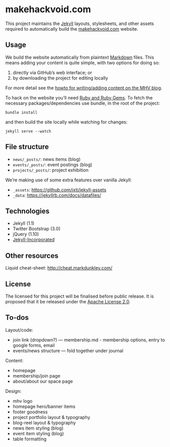 makehackvoid.com
================

This project maintains the [Jekyll](https://jekyllrb.com/) layouts, stylesheets, and other assets required to automatically build the [makehackvoid.com](https://makehackvoid.com) website.

Usage
-----

We build the website automatically from plaintext [Markdown](https://en.wikipedia.org/wiki/Markdown) files. This means adding your content is quite simple, with two options for doing so:

1. directly via GitHub’s web interface; or
2. by downloading the project for editing locally

For more detail see the [howto for writing/adding content on the MHV blog](http://makehackvoid.com/blog/2014/03/15/writing-howto/).

To hack on the website you’ll need [Ruby and Ruby Gems](https://jekyllrb.com/docs/installation/). To fetch the necessary packages/dependencies use bundle, in the root of the project:

    bundle install

and then build the site locally while watching for changes:

    jekyll serve --watch

File structure
--------------

- `news/_posts/`: news items (blog)
- `events/_posts/`: event postings (blog)
- `projects/_posts/`: project exhibition

We’re making use of some extra features over vanilla Jekyll:

- `_assets`: https://github.com/ixti/jekyll-assets
- `_data`: https://jekyllrb.com/docs/datafiles/

Technologies
------------
* Jekyll (1.1)
* Twitter Bootstrap (3.0)
* jQuery (1.10)
* [Jekyll-Incorporated](https://github.com/kippt/jekyll-incorporated)

Other resources
---------------

Liquid cheat-sheet: http://cheat.markdunkley.com/

License
-------
The licensed for this project will be finalised before public release. It is proposed that it be released under the [Apache License 2.0](https://www.apache.org/licenses/LICENSE-2.0).

To-dos
------

Layout/code:

- join link (dropdown?) — membership.md - membership options, entry to google forms, email
- events/news structure — fold together under journal

Content:

- homepage
- membership/join page
- about/about our space page

Design:

- mhv logo
- homepage hero/banner items
- footer goodness
- project portfolio layout & typography
- blog-reel layout & typography
- news item styling (blog)
- event item styling (blog)
- table formatting
